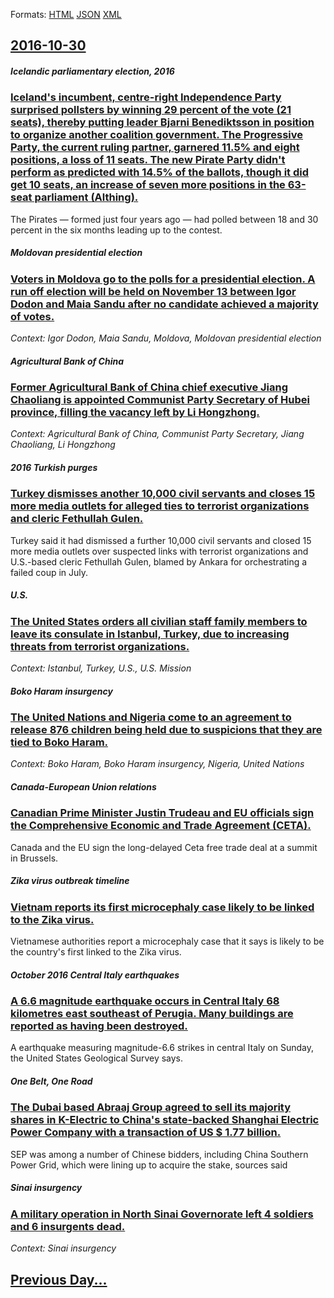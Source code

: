 
Formats: [HTML](2016/10/30/index.html)  [JSON](2016/10/30/index.json)  [XML](2016/10/30/index.xml)  

## [2016-10-30](/news/2016/10/30/index.md)

##### Icelandic parliamentary election, 2016
### [Iceland's incumbent, centre-right Independence Party surprised pollsters by winning 29 percent of the vote (21 seats), thereby putting leader Bjarni Benediktsson in position to organize another coalition government. The Progressive Party, the current ruling partner, garnered 11.5% and eight positions, a loss of 11 seats. The new Pirate Party didn't perform as predicted with 14.5% of the ballots, though it did get 10 seats, an increase of seven more positions in the 63-seat parliament (Althing). ](/news/2016/10/30/icelandas-incumbent-centre-right-independence-party-surprised-pollsters-by-winning-29-percent-of-the-vote-21-seats-thereby-putting-lea.md)
The Pirates — formed just four years ago — had polled between 18 and 30 percent in the six months leading up to the contest.

##### Moldovan presidential election
### [Voters in Moldova go to the polls for a presidential election. A run off election will be held on November 13 between Igor Dodon and Maia Sandu after no candidate achieved a majority of votes. ](/news/2016/10/30/voters-in-moldova-go-to-the-polls-for-a-presidential-election-a-run-off-election-will-be-held-on-november-13-between-igor-dodon-and-maia-sa.md)
_Context: Igor Dodon, Maia Sandu, Moldova, Moldovan presidential election_

##### Agricultural Bank of China
### [Former Agricultural Bank of China chief executive Jiang Chaoliang is appointed Communist Party Secretary of Hubei province, filling the vacancy left by Li Hongzhong. ](/news/2016/10/30/former-agricultural-bank-of-china-chief-executive-jiang-chaoliang-is-appointed-communist-party-secretary-of-hubei-province-filling-the-vaca.md)
_Context: Agricultural Bank of China, Communist Party Secretary, Jiang Chaoliang, Li Hongzhong_

##### 2016 Turkish purges
### [Turkey dismisses another 10,000 civil servants and closes 15 more media outlets for alleged ties to terrorist organizations and cleric Fethullah Gulen. ](/news/2016/10/30/turkey-dismisses-another-10-000-civil-servants-and-closes-15-more-media-outlets-for-alleged-ties-to-terrorist-organizations-and-cleric-fethu.md)
Turkey said it had dismissed a further 10,000 civil servants and closed 15 more media outlets over suspected links with terrorist organizations and U.S.-based cleric Fethullah Gulen, blamed by Ankara for orchestrating a failed coup in July.

##### U.S.
### [The United States orders all civilian staff family members to leave its consulate in Istanbul, Turkey, due to increasing threats from terrorist organizations. ](/news/2016/10/30/the-united-states-orders-all-civilian-staff-family-members-to-leave-its-consulate-in-istanbul-turkey-due-to-increasing-threats-from-terror.md)
_Context: Istanbul, Turkey, U.S., U.S. Mission_

##### Boko Haram insurgency
### [The United Nations and Nigeria come to an agreement to release 876 children being held due to suspicions that they are tied to Boko Haram. ](/news/2016/10/30/the-united-nations-and-nigeria-come-to-an-agreement-to-release-876-children-being-held-due-to-suspicions-that-they-are-tied-to-boko-haram.md)
_Context: Boko Haram, Boko Haram insurgency, Nigeria, United Nations_

##### Canada-European Union relations
### [Canadian Prime Minister Justin Trudeau and EU officials sign the Comprehensive Economic and Trade Agreement (CETA). ](/news/2016/10/30/canadian-prime-minister-justin-trudeau-and-eu-officials-sign-the-comprehensive-economic-and-trade-agreement-ceta.md)
Canada and the EU sign the long-delayed Ceta free trade deal at a summit in Brussels.

##### Zika virus outbreak timeline
### [Vietnam reports its first microcephaly case likely to be linked to the Zika virus. ](/news/2016/10/30/vietnam-reports-its-first-microcephaly-case-likely-to-be-linked-to-the-zika-virus.md)
Vietnamese authorities report a microcephaly case that it says is likely to be the country&#039;s first linked to the Zika virus.

##### October 2016 Central Italy earthquakes
### [A 6.6 magnitude earthquake occurs in Central Italy 68 kilometres east southeast of Perugia. Many buildings are reported as having been destroyed. ](/news/2016/10/30/a-6-6-magnitude-earthquake-occurs-in-central-italy-68-kilometres-east-southeast-of-perugia-many-buildings-are-reported-as-having-been-destr.md)
A earthquake measuring magnitude-6.6 strikes in central Italy on Sunday, the United States Geological Survey says.

##### One Belt, One Road
### [The Dubai based Abraaj Group agreed to sell its majority shares in K-Electric to China's state-backed Shanghai Electric Power Company with a transaction of US $ 1.77 billion. ](/news/2016/10/30/the-dubai-based-abraaj-group-agreed-to-sell-its-majority-shares-in-k-electric-to-chinaas-state-backed-shanghai-electric-power-company-with.md)
SEP was among a number of Chinese bidders, including China Southern Power Grid, which were lining up to acquire the stake, sources said

##### Sinai insurgency
### [A military operation in North Sinai Governorate left 4 soldiers and 6 insurgents dead. ](/news/2016/10/30/a-military-operation-in-north-sinai-governorate-left-4-soldiers-and-6-insurgents-dead.md)
_Context: Sinai insurgency_

## [Previous Day...](/news/2016/10/29/index.md)

